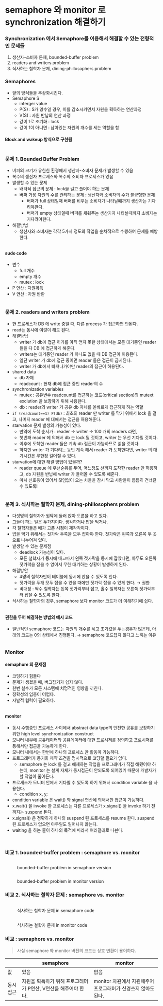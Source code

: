 # semaphore 와 monitor 로 synchronization 해결하기

### Synchronization 에서 Semaphore를 이용해서 해결할 수 있는 전형적인 문제들

1. 생산자-소비자 문제, bounded-buffer problem
2. readers and writers problem
3. 식사하는 철학자 문제, dining-phillosophers problem

### Semaphores

* 앞의 방식들을 추상화시킨다.
* Semaphore S
  * interger value
  * P(S) : S가 양수일 경우, 이를 감소시키면서 자원을 획득하는 연산과정
  * V(S) : 자원 반납의 연산 과정
  * 값이 1로 초기화 : lock
  * 값이 1이 아니면 : 남아있는 자원의 개수를 세는 역할을 함

#### Block and wakeup 방식으로 구현됨

<figure><img src="../../.gitbook/assets/image (10) (3) (1).png" alt=""><figcaption></figcaption></figure>

### 문제 1. Bounded Buffer Problem

* 버퍼의 크기가 유한한 환경에서 생산자-소비자 문제가 발생할 수 있음
* 복수의 생산자 프로세스와 복수의 소비자 프로세스가 있음
* 발생할 수 있는 문제
  * 배타적 접근의 문제 : lock을 걸고 풀어야 하는 문제
  * 버퍼 가용 자원의 수를 관리하는 문제 : 생산자와 소비자의 수가 불균형한 문제
    * 버퍼가 full 상태일때 버퍼를 비우는 소비자가 나타날떄까지 생산자는 기다려야한다.
    * 버퍼가 empty 상태일때 버퍼를 채워주는 생산가자 나타날때까지 소비자는 기다려야한다.
* 해결방법
  * 생산자와 소비자는 각각 5가지 정도의 작업을 순차적으로 수행하여 문제를 예방한다.

<figure><img src="../../.gitbook/assets/image (9) (4) (1).png" alt=""><figcaption></figcaption></figure>

#### sudo code

* 변수
  * full 개수
  * empty 개수
  * mutex : lock
* P 연산 : 자원획득
* V 연산 : 자원 반환

<figure><img src="../../.gitbook/assets/image (1) (3) (1).png" alt=""><figcaption></figcaption></figure>

### 문제 2. readers and writers problem

* 한 프로세스가 DB 에 write 중일 때, 다른 process 가 접근하면 안된다.
* read는 동시에 여럿이 해도 된다.
* 해결방법
  * writer 가 db에 접근 허가를 아직 얻지 못한 상태에서는 모든 대기중인 reader 들을 다 DB 에 접근하게 해준다.
  * writers는 대기중인 reader 가 하나도 없을 때 DB 접근이 허용된다.
  * 일단 writer 가 db에 접근 중이면 reader 들은 접근이 금지된다.
  * writer 가 db에서 빠져나가야만 reader의 접근이 허용된다.
* shared data
  * db 자체
  * readcount : 현재 db에 접근 중인 reader의 수
* synchronization variables
  * mutex : 공유변수 readcount를 접근하는 코드(critical section)의 mutext exclution 을 보장하기 위해 사용한다.
  * db : reader와 writer 가 공유 db 자체를 올바르게 접근하게 하는 역할
* `if (readcount==1) P(db)` : 최초의 reader 만 writer 를 막기 위해서 lock 을 걸고, 나머지 reader 에 대해서는 접근을 허용해준다.
* starvation 문제 발생의 가능성이 있다.
  * 만약에 도착 순서가 : reader → writer → 100 개의 readers 라면,
  * 첫번째 reader 에 의해서 db 는 lock 될 것이고, writer 는 우선 기다릴 것이다.
  * 이후에 도착한 reader 들은 계속 db 접근이 가능하므로 읽을 것이다.
  * 하지만 writer 가 기다리는 동안 계속 해서 reader 가 도착한다면, writer 의 대기시간은 무한정 길어질 수 있다.
* starvation에 대한 해결 방법이 있을까?
  * reader queue 에 우선순위를 두어, 어느정도 선까지 도착한 reader 만 허용하고, db 자원을 반납해 writer 가 들어올 수 있도록 해준다.
  * 마치 신호등이 있어서 끊임없이 오는 차들을 잠시 막고 사람들이 틈틈히 건너갈 수 있도록!

<figure><img src="../../.gitbook/assets/image (19) (3).png" alt=""><figcaption></figcaption></figure>

### 문제 3. 식사하는 철학자 문제, dining-phillosophers problem

* 다섯명의 철학자가 원탁에 둘러 앉아 토론을 하고 있다.
* 그들이 하는 일은 두가지이다. 생각하거나 밥을 먹거나.
* 각 철학자들은 배가 고픈 시점이 제각각이다.
* 밥을 먹기 위해서는 젓가락 두쪽을 모두 잡아야 한다. 젓가락은 왼쪽과 오른쪽 두 곳으로 나누어져 있다.
* 발생할 수 있는 문제점
  * deadlock 가능성이 있다.
  * 모든 철학자가 동시에 배고파서 왼쪽 젓가락을 동시에 잡았다면, 아무도 오른쪽 젓가락을 잡을 수 없어서 무한 대기하는 상황이 발생하게 된다.
* 해결방안
  * 4명의 철학자만이 테이블에 동시에 앉을 수 있도록 한다.
  * 젓가락을 두개 모두 잡을 수 있을 때에만 젓가락 잡을 수 있게 한다. → 권한
  * 비대칭 : 짝수 철학자는 왼쪽 젓가락부터 잡고, 홀수 철학자는 오른쪽 젓가락부터 잡을 수 있도록 한다.
* 식사하는 철학자의 경우, semaphore 보다 monitor 코드가 더 이해하기에 쉽다.

<figure><img src="../../.gitbook/assets/image (12) (3) (1).png" alt=""><figcaption></figcaption></figure>

#### 권한을 두어 해결하는 방법의 예시 코드

* 일반적인 semaphore 코드는 자원의 개수를 세고 초기값을 두는경우가 많은데, 아래의 코드는 0의 상태에서 진행된다. → semaphore 코드답지 않다고 느끼는 이유

<figure><img src="../../.gitbook/assets/image (26) (1) (1).png" alt=""><figcaption></figcaption></figure>

### Monitor

#### semaphore 의 문제점

* 코딩하기 힘들다
* 문제가 생겼을 때, 버그잡기가 쉽지 않다.
* 한번 실수가 모든 시스템에 치명적인 영향을 끼친다.
* 정확성의 입증이 어렵다.
* 자발적 협력이 필요하다.

<figure><img src="../../.gitbook/assets/image (27) (1).png" alt=""><figcaption></figcaption></figure>

#### monitor

* 동시 수행중인 프로세스 사이에서 abstract data type의 안전한 공유를 보장하기 위한 high level synchronization construct
* 모니터 내부에 공유데이터와 공유데이터에 대한 프로시저를 정의하고 프로시저를 통해서만 접근을 가능하게 한다.
* 모니터 내에서는 한번에 하나의 프로세스 만 활동이 가능하다.
* 프로그래머가 동기화 제약 조건을 명시적으로 코딩할 필요가 없다.
  * semaphore 는 lock 를 걸고 해제하는 작업을 프로그래머가 직접 해줬어야 하는데, monitor 는 설계 자체가 동시접근이 안되도록 되어있기 때문에 개발자가 할 작업이 줄어든다.
* 프로세스가 모니터 안에서 기다릴 수 있도록 하기 위해서 condition variable 을 사용한다.
  * condition x, y;
* condition variable 은 wait() 와 signal 연산에 의해서만 접근이 가능하다.
* x.wait() 을 invoke 한 프로세스는 다른 프로세스가 x.signal() 을 invoke 하기 전까지는 suspend 된다.
* x.signal() 은 정확하게 하나의 suspend 된 프로세스를 resume 한다. suspend 된 프로세스가 없으면 아무일도 일어나지 않는다.
* waiting 을 하는 줄이 하나의 목적에 따라서 여러갈래로 나뉜다.

<figure><img src="../../.gitbook/assets/image (4) (1) (2).png" alt=""><figcaption></figcaption></figure>

<figure><img src="../../.gitbook/assets/image (16) (2) (1) (1) (1).png" alt=""><figcaption></figcaption></figure>

### 비교 1. bounded-buffer problem : semaphore vs. monitor

<figure><img src="../../.gitbook/assets/image (13) (2) (1).png" alt=""><figcaption><p>bounded-buffer problem in semaphore version</p></figcaption></figure>

<figure><img src="../../.gitbook/assets/image (2) (2) (1) (1).png" alt=""><figcaption><p>bounded-buffer problem in monitor version</p></figcaption></figure>

### 비교 2. 식사하는 철학자 문제 : semaphore vs. monitor

<figure><img src="../../.gitbook/assets/image (22) (2).png" alt=""><figcaption><p>식사하는 철학자 문제 in semaphore code</p></figcaption></figure>

<figure><img src="../../.gitbook/assets/image (1) (1) (1) (3) (1).png" alt=""><figcaption><p>식사하는 철학자 문제 in monitor code</p></figcaption></figure>

### 비교 : semaphore vs. monitor

> 사실 semaphore 와 monitor 버전의 코드는 상호 변환이 용이하다.

|      | semaphore                             | monitor                                |
| ---- | ------------------------------------- | -------------------------------------- |
| 값    | 있음                                    | 없음                                     |
| 동시접근 | 자원을 획득하기 위해 프로그래머가 P연산, V연산을 해주어야 한다. | monitor 차원에서 지원해주어 프로그래머가 신경쓰지 않아도 된다. |
